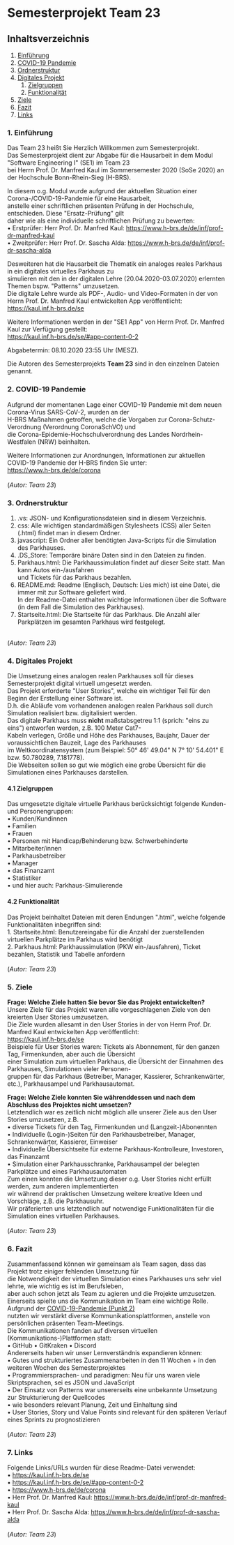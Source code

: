 # Semesterprojekt Team 23

## Inhaltsverzeichnis
1. [Einführung](#introduction)
2. [COVID-19 Pandemie](#covid19)
3. [Ordnerstruktur](#directory)
4. [Digitales Projekt](#digitalProject)
    1. [Zielgruppen](#groups)
    2. [Funktionalität](#functionality)
5. [Ziele](#goals)
6. [Fazit](#conclusion)
7. [Links](#url)

### 1. Einführung <a name="introduction"></a>
Das Team 23 heißt Sie Herzlich Willkommen zum Semesterprojekt.
<br>Das Semesterprojekt dient zur Abgabe für die Hausarbeit in dem Modul "Software Engineering I" (SE1) im Team 23
<br>bei Herrn Prof. Dr. Manfred Kaul im Sommersemester 2020 (SoSe 2020) an der Hochschule Bonn-Rhein-Sieg (H-BRS).

In diesem o.g. Modul wurde aufgrund der aktuellen Situation einer Corona-/COVID-19-Pandemie für eine Hausarbeit,
<br>anstelle einer schriftlichen präsenten Prüfung in der Hochschule, entschieden. Diese "Ersatz-Prüfung" gilt
<br>daher wie als eine individuelle schriftlichen Prüfung zu bewerten:
<br>• Erstprüfer: Herr Prof. Dr. Manfred Kaul: https://www.h-brs.de/de/inf/prof-dr-manfred-kaul
<br>• Zweitprüfer: Herr Prof. Dr. Sascha Alda: https://www.h-brs.de/de/inf/prof-dr-sascha-alda

Desweiteren hat die Hausarbeit die Thematik ein analoges reales Parkhaus in ein digitales virtuelles Parkhaus zu
<br>simulieren mit den in der digitalen Lehre (20.04.2020-03.07.2020) erlernten Themen bspw. "Patterns" umzusetzen.
<br>Die digitale Lehre wurde als PDF-, Audio- und Video-Formaten in der von Herrn Prof. Dr. Manfred Kaul entwickelten App veröffentlicht:
<br>https://kaul.inf.h-brs.de/se

Weitere Informationen werden in der "SE1 App" von Herrn Prof. Dr. Manfred Kaul zur Verfügung gestellt:
<br>https://kaul.inf.h-brs.de/se/#app-content-0-2

Abgabetermin: 08.10.2020 23:55 Uhr (MESZ).

Die Autoren des Semesterprojekts **Team 23** sind in den einzelnen Dateien genannt.

### 2. COVID-19 Pandemie <a name="covid19"></a>
Aufgrund der momentanen Lage einer COVID-19 Pandemie mit dem neuen Corona-Virus SARS-CoV-2, wurden an der
<br>H-BRS Maßnahmen getroffen, welche die Vorgaben zur Corona-Schutz-Verordnung (Verordnung CoronaSchVO) und
<br>die Corona-Epidemie-Hochschulverordnung des Landes Nordrhein-Westfalen (NRW) beinhalten.

Weitere Informationen zur Anordnungen, Informationen zur aktuellen COVID-19 Pandemie der H-BRS finden Sie unter:
<br>https://www.h-brs.de/de/corona
<br><br>(*Autor: Team 23*)

### 3. Ordnerstruktur <a name="directory"></a>
1. .vs: JSON- und Konfigurationsdateien sind in diesem Verzeichnis.
2. css: Alle wichtigen standardmäßigen Stylesheets (CSS) aller Seiten (.html) findet man in diesem Ordner.
3. javascript: Ein Ordner aller benötigten Java-Scripts für die Simulation des Parkhauses.
4. .DS_Store: Temporäre binäre Daten sind in den Dateien zu finden.
5. Parkhaus.html: Die Parkhaussimulation findet auf dieser Seite statt. Man kann Autos ein-/ausfahren
<br>   und Tickets für das Parkhaus bezahlen.
6. README.md: Readme (Englisch, Deutsch: Lies mich) ist eine Datei, die immer mit zur Software geliefert wird.
<br>   In der Readme-Datei enthalten wichtige Informationen über die Software (in dem Fall die Simulation des Parkhauses).
7. Startseite.html: Die Startseite für das Parkhaus. Die Anzahl aller Parkplätzen im gesamten Parkhaus wird festgelegt.

<br>(*Autor: Team 23*)

### 4. Digitales Projekt <a name="digitalProject"></a>
Die Umsetzung eines analogen realen Parkhauses soll für dieses Semesterprojekt digital virtuell umgesetzt werden.
<br>Das Projekt erforderte "User Stories", welche ein wichtiger Teil für den Beginn der Erstellung einer Software ist.
<br>D.h. die Abläufe vom vorhandenen analogen realen Parkhaus soll durch Simulation realisiert bzw. digitalisiert werden.
<br>Das digitale Parkhaus muss **nicht** maßstabsgetreu 1:1 (sprich: "eins zu eins") entworfen werden, z.B. 100 Meter Cat7-
<br>Kabeln verlegen, Größe und Höhe des Parkhauses, Baujahr, Dauer der voraussichtlichen Bauzeit, Lage des Parkhauses
<br>im Weltkoordinatensystem (zum Beispiel: 50° 46' 49.04" N 7° 10' 54.401" E bzw. 50.780289, 7.181778).
<br>Die Webseiten sollen so gut wie möglich eine grobe Übersicht für die Simulationen eines Parkhauses darstellen.

#### 4.1 Zielgruppen <a name="groups"></a>
Das umgesetzte digitale virtuelle Parkhaus berücksichtigt folgende Kunden- und Personengruppen:
<br>• Kunden/Kundinnen
<br>• Familien
<br>• Frauen
<br>• Personen mit Handicap/Behinderung bzw. Schwerbehinderte
<br>• Mitarbeiter/innen
<br>• Parkhausbetreiber
<br>• Manager
<br>• das Finanzamt
<br>• Statistiker
<br>• und hier auch: Parkhaus-Simulierende

#### 4.2 Funktionalität <a name="functionality"></a>
Das Projekt beinhaltet Dateien mit deren Endungen ".html", welche folgende Funktionalitäten inbegriffen sind:
<br>1. Startseite.html: Benutzereingabe für die Anzahl der zuerstellenden virtuellen Parkplätze im Parkhaus wird benötigt
<br>2. Parkhaus.html: Parkhaussimulation (PKW ein-/ausfahren), Ticket bezahlen, Statistik und Tabelle anfordern
<br><br>(*Autor: Team 23*)

### 5. Ziele <a name="goals"></a>
**Frage: Welche Ziele hatten Sie bevor Sie das Projekt entwickelten?**
<br>Unsere Ziele für das Projekt waren alle vorgeschlagenen Ziele von den kreierten User Stories umzusetzen.
<br>Die Ziele wurden allesamt in den User Stories in der von Herrn Prof. Dr. Manfred Kaul entwickelten App veröffentlicht:
<br>https://kaul.inf.h-brs.de/se
<br>Beispiele für User Stories waren: Tickets als Abonnement, für den ganzen Tag, Firmenkunden, aber auch die Übersicht
<br>einer Simulation zum virtuellen Parkhaus, die Übersicht der Einnahmen des Parkhauses, Simulationen vieler Personen-
<br>gruppen für das Parkhaus (Betreiber, Manager, Kassierer, Schrankenwärter, etc.), Parkhausampel und Parkhausautomat.

**Frage: Welche Ziele konnten Sie währenddessen und nach dem Abschluss des Projektes nicht umsetzen?**
<br>Letztendlich war es zeitlich nicht möglich alle unserer Ziele aus den User Stories umzusetzen, z.B.
<br>• diverse Tickets für den Tag, Firmenkunden und (Langzeit-)Abonennten
<br>• Individuelle (Login-)Seiten für den Parkhausbetreiber, Manager, Schrankenwärter, Kassierer, Einweiser
<br>• Individuelle Übersichtseite für externe Parkhaus-Kontrolleure, Investoren, das Finanzamt
<br>• Simulation einer Parkhausschranke, Parkhausampel der belegten Parkplätze und eines Parkhausautomaten
<br>Zum einen konnten die Umsetzung dieser o.g. User Stories nicht erfüllt werden, zum anderen implementierten
<br>wir während der praktischen Umsetzung weitere kreative Ideen und Vorschläge, z.B. die Parkhausuhr.
<br>Wir präferierten uns letztendlich auf notwendige Funktionalitäten für die Simulation eines virtuellen Parkhauses.
<br><br>(*Autor: Team 23*)

### 6. Fazit <a name="conclusion"></a>
Zusammenfassend können wir gemeinsam als Team sagen, dass das Projekt trotz einiger fehlenden Umsetzung für
<br>die Notwendigkeit der virtuellen Simulation eines Parkhauses uns sehr viel lehrte, wie wichtig es ist im Berufsleben,
<br>aber auch schon jetzt als Team zu agieren und die Projekte umzusetzen.
<br>Einerseits spielte uns die Kommunikation im Team eine wichtige Rolle. Aufgrund der [COVID-19-Pandemie (Punkt 2)](#covid19)
<br>nutzten wir verstärkt diverse Kommunikationsplattformen, anstelle von persönlichen präsenten Team-Meetings.
<br>Die Kommunikationen fanden auf diversen virtuellen (Kommunikations-)Plattformen statt:
<br>• GitHub • GitKraken • Discord
<br>Andererseits haben wir unser Lernverständnis expandieren können:
<br>• Gutes und strukturiertes Zusammenarbeiten in den 11 Wochen + in den weiteren Wochen des Semesterprojektes
<br>• Programmiersprachen- und paradigmen: Neu für uns waren viele Skriptsprachen, sei es JSON und JavaScript
<br>• Der Einsatz von Patterns war unsererseits eine unbekannte Umsetzung zur Strukturierung der Quellcodes
<br>• wie besonders relevant Planung, Zeit und Einhaltung sind
<br>• User Stories, Story und Value Points sind relevant für den späteren Verlauf eines Sprints zu prognostizieren
<br><br>(*Autor: Team 23*)

### 7. Links <a name="url"></a>
Folgende Links/URLs wurden für diese Readme-Datei verwendet:
<br>• https://kaul.inf.h-brs.de/se
<br>• https://kaul.inf.h-brs.de/se/#app-content-0-2
<br>• https://www.h-brs.de/de/corona
<br>• Herr Prof. Dr. Manfred Kaul: https://www.h-brs.de/de/inf/prof-dr-manfred-kaul
<br>• Herr Prof. Dr. Sascha Alda: https://www.h-brs.de/de/inf/prof-dr-sascha-alda
<br><br>(*Autor: Team 23*)
